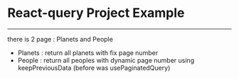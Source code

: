 # React-query Project Example
---

there is 2 page : Planets and People

- Planets : return all planets with fix page number
- People : return all peoples with dynamic page number using keepPreviousData (before was usePaginatedQuery)